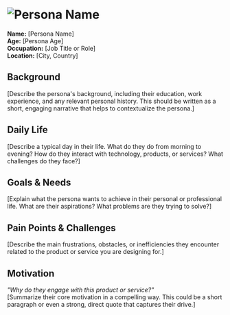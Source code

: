 # ![Persona Name](personas/persona1.jpeg)  
**Name:** [Persona Name]  
**Age:** [Persona Age]  
**Occupation:** [Job Title or Role]  
**Location:** [City, Country]  

## Background  
[Describe the persona's background, including their education, work experience, and any relevant personal history. This should be written as a short, engaging narrative that helps to contextualize the persona.]  

## Daily Life  
[Describe a typical day in their life. What do they do from morning to evening? How do they interact with technology, products, or services? What challenges do they face?]  

## Goals & Needs  
[Explain what the persona wants to achieve in their personal or professional life. What are their aspirations? What problems are they trying to solve?]  

## Pain Points & Challenges  
[Describe the main frustrations, obstacles, or inefficiencies they encounter related to the product or service you are designing for.]  

## Motivation  
*"Why do they engage with this product or service?"*  
[Summarize their core motivation in a compelling way. This could be a short paragraph or even a strong, direct quote that captures their drive.]  
